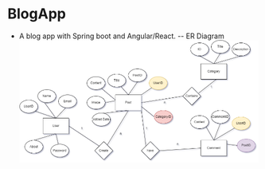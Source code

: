 # BlogApp
- A blog app with Spring boot and Angular/React.
-- ER Diagram
![ER Diagram](/BlogBackend/images/BlogAppDiagram.drawio.png)
